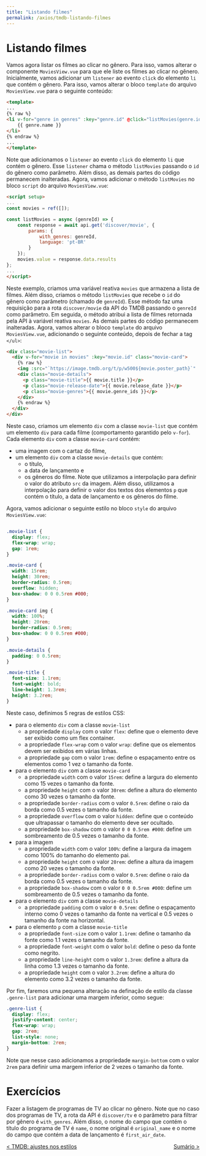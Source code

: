 ```yaml
---
title: "Listando filmes"
permalink: /axios/tmdb-listando-filmes
---
```


# Listando filmes

Vamos agora listar os filmes ao clicar no gênero. Para isso, vamos alterar o componente `MoviesView.vue` para que ele liste os filmes ao clicar no gênero. Inicialmente, vamos adicionar um `listener` ao evento `click` do elemento `li` que contém o gênero. Para isso, vamos alterar o bloco `template` do arquivo `MoviesView.vue` para o seguinte conteúdo:

```html
<template>
...
{% raw %}
<li v-for="genre in genres" :key="genre.id" @click="listMovies(genre.id)" class="genre-item">
    {{ genre.name }}
</li>
{% endraw %}
... 
</template>
```

Note que adicionamos o `listener` ao evento `click` do elemento `li` que contém o gênero. Esse `listener` chama o método `listMovies` passando o `id` do gênero como parâmetro. Além disso, as demais partes do código permanecem inalteradas. Agora, vamos adicionar o método `listMovies` no bloco `script` do arquivo `MoviesView.vue`:

```html
<script setup>
...
const movies = ref([]);

const listMovies = async (genreId) => {
    const response = await api.get('discover/movie', {
        params: {
            with_genres: genreId,
            language: 'pt-BR'
        }
    });
    movies.value = response.data.results
};
...
</script>
```

Neste exemplo, criamos uma variável reativa `movies` que armazena a lista de filmes. Além disso, criamos o método `listMovies` que recebe o `id` do gênero como parâmetro (chamado de `genreId`). Esse método faz uma requisição para a rota `discover/movie` da API do TMDB passando o `genreId` como parâmetro. Em seguida, o método atribui a lista de filmes retornada pela API à variável reativa `movies`. As demais partes do código permanecem inalteradas. Agora, vamos alterar o bloco `template` do arquivo `MoviesView.vue`, adicionando o seguinte conteúdo, depois de fechar a tag `</ul>`:

```html
<div class="movie-list">
  <div v-for="movie in movies" :key="movie.id" class="movie-card">
    {% raw %}
    <img :src="`https://image.tmdb.org/t/p/w500${movie.poster_path}`" :alt="movie.title" />
    <div class="movie-details">
      <p class="movie-title">{{ movie.title }}</p>
      <p class="movie-release-date">{{ movie.release_date }}</p>
      <p class="movie-genres">{{ movie.genre_ids }}</p>
    </div>
    {% endraw %}
  </div>
</div>
```

Neste caso, criamos um elemento `div` com a classe `movie-list` que contém um elemento `div` para cada filme (comportamento garantido pelo `v-for`). Cada elemento `div` com a classe `movie-card` contém:
* uma imagem com o cartaz do filme, 
* um elemento `div` com a classe `movie-details` que contém:
  * o título, 
  * a data de lançamento e 
  * os gêneros do filme. 
Note que utilizamos a interpolação para definir o valor do atributo `src` da imagem. Além disso, utilizamos a interpolação para definir o valor dos textos dos elementos `p` que contém o título, a data de lançamento e os gêneros do filme. 

Agora, vamos adicionar o seguinte estilo no bloco `style` do arquivo `MoviesView.vue`:

```css

.movie-list {
  display: flex;
  flex-wrap: wrap;
  gap: 1rem;
}

.movie-card {
  width: 15rem;
  height: 30rem;
  border-radius: 0.5rem;
  overflow: hidden;
  box-shadow: 0 0 0.5rem #000;
}

.movie-card img {
  width: 100%;
  height: 20rem;
  border-radius: 0.5rem;
  box-shadow: 0 0 0.5rem #000;
}

.movie-details {
  padding: 0 0.5rem;
}

.movie-title {
  font-size: 1.1rem;
  font-weight: bold;
  line-height: 1.3rem;
  height: 3.2rem;
}
```

Neste caso, definimos 5 regras de estilos CSS:
* para o elemento `div` com a classe `movie-list`
  * a propriedade `display` com o valor `flex`: define que o elemento deve ser exibido como um flex container.
  * a propriedade `flex-wrap` com o valor `wrap`: define que os elementos devem ser exibidos em várias linhas.
  * a propriedade `gap` com o valor `1rem`: define o espaçamento entre os elementos como 1 vez o tamanho da fonte.
* para o elemento `div` com a classe `movie-card`
  * a propriedade `width` com o valor `15rem`: define a largura do elemento como 15 vezes o tamanho da fonte.
  * a propriedade `height` com o valor `30rem`: define a altura do elemento como 30 vezes o tamanho da fonte.
  * a propriedade `border-radius` com o valor `0.5rem`: define o raio da borda como 0.5 vezes o tamanho da fonte.
  * a propriedade `overflow` com o valor `hidden`: define que o conteúdo que ultrapassar o tamanho do elemento deve ser ocultado.
  * a propriedade `box-shadow` com o valor `0 0 0.5rem #000`: define um sombreamento de 0.5 vezes o tamanho da fonte.
* para a imagem
  * a propriedade `width` com o valor `100%`: define a largura da imagem como 100% do tamanho do elemento pai.
  * a propriedade `height` com o valor `20rem`: define a altura da imagem como 20 vezes o tamanho da fonte.
  * a propriedade `border-radius` com o valor `0.5rem`: define o raio da borda como 0.5 vezes o tamanho da fonte.
  * a propriedade `box-shadow` com o valor `0 0 0.5rem #000`: define um sombreamento de 0.5 vezes o tamanho da fonte.
* para o elemento `div` com a classe `movie-details`
  * a propriedade `padding` com o valor `0 0.5rem`: define o espaçamento interno como 0 vezes o tamanho da fonte na vertical e 0.5 vezes o tamanho da fonte na horizontal.
* para o elemento `p` com a classe `movie-title`
  * a propriedade `font-size` com o valor `1.1rem`: define o tamanho da fonte como 1.1 vezes o tamanho da fonte.
  * a propriedade `font-weight` com o valor `bold`: define o peso da fonte como negrito.
  * a propriedade `line-height` com o valor `1.3rem`: define a altura da linha como 1.3 vezes o tamanho da fonte.
  * a propriedade `height` com o valor `3.2rem`: define a altura do elemento como 3.2 vezes o tamanho da fonte.

Por fim, faremos uma pequena alteração na definação de estilo da classe `.genre-list` para adicionar uma margem inferior, como segue:

```css
.genre-list {
  display: flex;
  justify-content: center;
  flex-wrap: wrap;
  gap: 2rem;
  list-style: none;
  margin-bottom: 2rem;
}
```

Note que nesse caso adicionamos a propriedade `margin-bottom` com o valor `2rem` para definir uma margem inferior de 2 vezes o tamanho da fonte.

# Exercícios

Fazer a listagem de programas de TV ao clicar no gênero. Note que no caso dos programas de TV, a rota da API é `discover/tv` e o parâmetro para filtrar por gênero é `with_genres`. Além disso, o nome do campo que contém o título do programa de TV é `name`, o nome original é `original_name` e o nome do campo que contém a data de lançamento é `first_air_date`.

<span style="display: flex; justify-content: space-between;"><span>[&lt; TMDB: ajustes nos estilos](tmdb-ajustes-estilos "Anterior")</span> <span>[Sumário &gt;](../ "Próximo")</span></span>